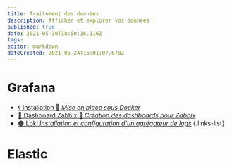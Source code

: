 ```yaml
---
title: Traitement des données
description: Afficher et explorer vos données !
published: true
date: 2021-05-30T18:50:16.116Z
tags: 
editor: markdown
dateCreated: 2021-05-24T15:01:07.678Z
---
```


# Grafana
- [🌀 Installation 🚧 *Mise en place sous Docker*](/Données/Grafana/Installation)
- [🔴 Dashboard Zabbix 🚧 *Création des dashboards pour Zabbix*](/Données/Grafana/Zabbix)
- [🟠 Loki *Installation et configuration d'un agrégateur de logs*](/Données/Grafana/Loki)
{.links-list}
# Elastic